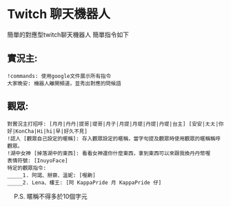 # Twitch 聊天機器人
簡單的對應型twitch聊天機器人
簡單指令如下

## 實況主:

    !commands: 使用google文件展示所有指令
    大家晚安: 機器人離開頻道，並秀出對應的問候語
    
## 觀眾:
    
    對實況主打招呼: [月月|丹丹|提哥|堤哥|月子|月提|月堤|丹提|丹堤|台主] [安安|ㄤㄤ|你好|KonCha|Hi|hi|早|好久不見]
    !認人 [觀眾自己設定的暱稱]: 存入觀眾設定的暱稱，當字句提及觀眾時使用觀眾的暱稱稱呼觀眾。
    !湖中女神 [掉落湖中的東西]: 看看女神還你什麼東西，拿到東西可以來跟我換丹丹幣喔
    表情符號: [InuyoFace]
    特定的觀眾指令:
    _____1. 阿諾、掰齋、溫妮: [喔齁]
    _____2. Lena、樓王: [阿 KappaPride 月 KappaPride 仔]
    
P.S. 暱稱不得多於10個字元
